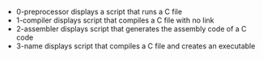 - 0-preprocessor displays a script that runs a C file
- 1-compiler displays script that compiles a C file with no link
- 2-assembler displays script that generates the assembly code of a C code
- 3-name displays script that compiles a C file and creates an executable
